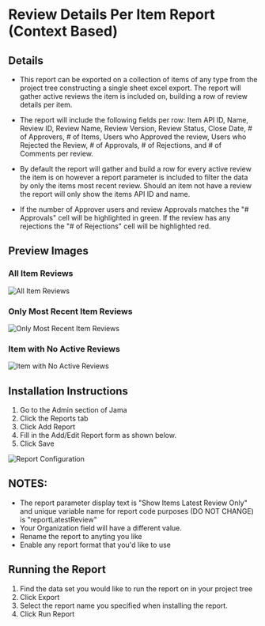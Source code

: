 # Review Details Per Item Report (Context Based)

## Details
- This report can be exported on a collection of items of any type from the project tree constructing a single sheet excel export. The report will gather active reviews the item is included on, building a row of review details per item. 

- The report will include the following fields per row: Item API ID, Name, Review ID, Review Name, Review Version, Review Status, 
Close Date, # of Approvers, # of Items, Users who Approved the review, Users who Rejected the Review, # of Approvals, # of Rejections, and # of Comments per review.

- By default the report will gather and build a row for every active review the item is on however a report parameter is included to filter the data by only the items most recent review. Should an item not have a review the report will only show the items API ID and name.

- If the number of Approver users and review Approvals matches the "# Approvals" cell will be highlighted in green. If the review has any rejections the "# of Rejections" cell will be highlighted red. 




## Preview Images

### All Item Reviews
![All Item Reviews](https://github.com/JamaSoftware/Community-Reports/blob/master/Review%20Details%20Per%20Item%20Context%20Based/All_Item_Reviews.png)

### Only Most Recent Item Reviews
![Only Most Recent Item Reviews](https://github.com/JamaSoftware/Community-Reports/blob/master/Review%20Details%20Per%20Item%20Context%20Based/Most_Recent_Item_Reviews.png)

### Item with No Active Reviews
![Item with No Active Reviews](https://github.com/JamaSoftware/Community-Reports/blob/master/Review%20Details%20Per%20Item%20Context%20Based/Item_Without_Review.png)

## Installation Instructions
1. Go to the Admin section of Jama
1. Click the Reports tab
1. Click Add Report
1. Fill in the Add/Edit Report form as shown below.
1. Click Save

![Report Configuration](https://github.com/JamaSoftware/Community-Reports/blob/master/Review%20Details%20Per%20Item%20Context%20Based//Config.png)

## NOTES: 
- The report parameter display text is "Show Items Latest Review Only" and unique variable name for report code purposes (DO NOT CHANGE) is "reportLatestReview"
- Your Organization field will have a different value.  
- Rename the report to anyting you like
- Enable any report format that you'd like to use

## Running the Report
1. Find the data set you would like to run the report on in your project tree 
1. Click Export
1. Select the report name you specified when installing the report.
1. Click Run Report
